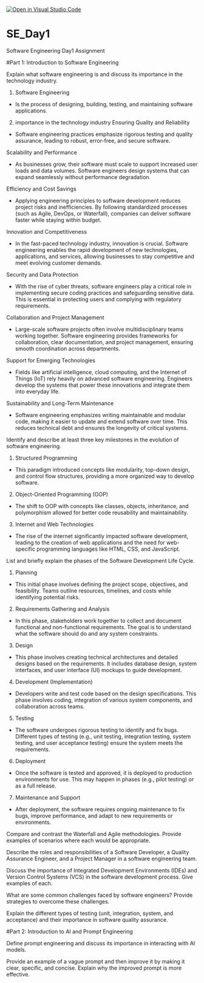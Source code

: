 [![Open in Visual Studio Code](https://classroom.github.com/assets/open-in-vscode-2e0aaae1b6195c2367325f4f02e2d04e9abb55f0b24a779b69b11b9e10269abc.svg)](https://classroom.github.com/online_ide?assignment_repo_id=18411786&assignment_repo_type=AssignmentRepo)
# SE_Day1
Software Engineering Day1 Assignment

#Part 1: Introduction to Software Engineering

Explain what software engineering is and discuss its importance in the technology industry.
1. Software Engineering
- Is the process of designing, building, testing, and maintaining software applications.

2. importance in the technology industry
Ensuring Quality and Reliability
- Software engineering practices emphasize rigorous testing and quality assurance, leading to robust, error-free, and secure software.

Scalability and Performance
- As businesses grow, their software must scale to support increased user loads and data volumes. Software engineers design systems that can expand seamlessly without performance degradation.

Efficiency and Cost Savings
- Applying engineering principles to software development reduces project risks and inefficiencies. By following standardized processes (such as Agile, DevOps, or Waterfall), companies can deliver software faster while staying within budget.

Innovation and Competitiveness
- In the fast-paced technology industry, innovation is crucial. Software engineering enables the rapid development of new technologies, applications, and services, allowing businesses to stay competitive and meet evolving customer demands.

Security and Data Protection
- With the rise of cyber threats, software engineers play a critical role in implementing secure coding practices and safeguarding sensitive data. This is essential in protecting users and complying with regulatory requirements.

Collaboration and Project Management
- Large-scale software projects often involve multidisciplinary teams working together. Software engineering provides frameworks for collaboration, clear documentation, and project management, ensuring smooth coordination across departments.

Support for Emerging Technologies
- Fields like artificial intelligence, cloud computing, and the Internet of Things (IoT) rely heavily on advanced software engineering. Engineers develop the systems that power these innovations and integrate them into everyday life.

Sustainability and Long-Term Maintenance
- Software engineering emphasizes writing maintainable and modular code, making it easier to update and extend software over time. This reduces technical debt and ensures the longevity of critical systems.

Identify and describe at least three key milestones in the evolution of software engineering.
1. Structured Programming
- This paradigm introduced concepts like modularity, top-down design, and control flow structures, providing a more organized way to develop software.

2. Object-Oriented Programming (OOP)
- The shift to OOP with concepts like classes, objects, inheritance, and polymorphism allowed for better code reusability and maintainability. 

3. Internet and Web Technologies
- The rise of the internet significantly impacted software development, leading to the creation of web applications and the need for web-specific programming languages like HTML, CSS, and JavaScript.


List and briefly explain the phases of the Software Development Life Cycle.
1. Planning
- This initial phase involves defining the project scope, objectives, and feasibility. Teams outline resources, timelines, and costs while identifying potential risks.

2. Requirements Gathering and Analysis
- In this phase, stakeholders work together to collect and document functional and non-functional requirements. The goal is to understand what the software should do and any system constraints.

3. Design
- This phase involves creating technical architectures and detailed designs based on the requirements. It includes database design, system interfaces, and user interface (UI) mockups to guide development.

4. Development (Implementation)
- Developers write and test code based on the design specifications. This phase involves coding, integration of various system components, and collaboration across teams.

5. Testing
- The software undergoes rigorous testing to identify and fix bugs. Different types of testing (e.g., unit testing, integration testing, system testing, and user acceptance testing) ensure the system meets the requirements.

6. Deployment
- Once the software is tested and approved, it is deployed to production environments for use. This may happen in phases (e.g., pilot testing) or as a full release.

7. Maintenance and Support
- After deployment, the software requires ongoing maintenance to fix bugs, improve performance, and adapt to new requirements or environments.

Compare and contrast the Waterfall and Agile methodologies. Provide examples of scenarios where each would be appropriate.


Describe the roles and responsibilities of a Software Developer, a Quality Assurance Engineer, and a Project Manager in a software engineering team.


Discuss the importance of Integrated Development Environments (IDEs) and Version Control Systems (VCS) in the software development process. Give examples of each.


What are some common challenges faced by software engineers? Provide strategies to overcome these challenges.


Explain the different types of testing (unit, integration, system, and acceptance) and their importance in software quality assurance.


#Part 2: Introduction to AI and Prompt Engineering


Define prompt engineering and discuss its importance in interacting with AI models.


Provide an example of a vague prompt and then improve it by making it clear, specific, and concise. Explain why the improved prompt is more effective.
